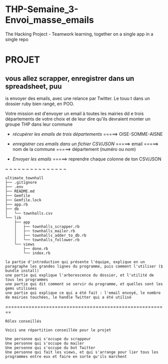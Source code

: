 # THP-Semaine_3-Envoi_masse_emails
The Hacking Project - Teamwork learning, together on a single app in a single repo

# PROJET
## vous allez scrapper, enregistrer dans un spreadsheet, puu
is envoyer des emails, avec une relance par Twitter. Le touu
t dans un dossier ruby bien rangé, en POO.

Votre mission est d'envoyer un email à toutes les mairies dd
e trois départements de votre choix et de leur dire qu'ils
devraient monter un groupe THP dans leur commune

- *récupérer les emails de trois départements*
=====> OISE-SOMME-AISNE

- *enregistrer ces emails dans un fichier CSV/JSON*
=====> email
=====> nom de la commune
=====> département (numéro ou nom)

- *Envoyer les emails*
=====> reprendre chaque colonne de ton CSV/JSON





~
~
~
~
~
~
~
~
~
~
~
~
~
~
~
```
ultimate_townhall
├── .gitignore
├── .env
├── README.md
├── Gemfile
├── Gemfile.lock
├── app.rb
├── db
│   └── townhalls.csv
└── lib
    ├── app
    │   ├── townhalls_scrapper.rb
    │   ├── townhalls_mailer.rb
    │   ├── townhalls_adder_to_db.rb
    │   └── townhalls_follower.rb
    └── views
        ├── done.rb
        └── index.rb
```
```
la partie d'introduction qui présente l'équipe, explique en un paragraphe les grandes lignes du programme, puis comment l'utiliser ($ bundle install)
une partie qui explique l'arborescence du dossier, et l'utilité de tous les programmes
une partie qui dit comment se servir du programme, et quelles sont les gems utilisées
une partie qui explique ce qui a été fait : l'email envoyé, le nombre de mairies touchées, le handle Twitter qui a été utilisé
```
========================================================

```
Rôles conseillés

Voici une répartition conseillée pour le projet

Une personne qui s'occupe du scrappeur
Une personne qui s'occupe du mailer
Une personne qui s'occupe du bot Twitter
Une personne qui fait les views, et qui s'arrange pour lier tous les programmes entre eux et faire en sorte qu'ils marchent

```


